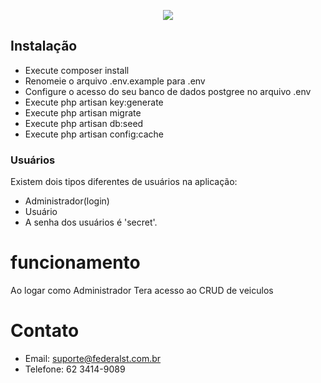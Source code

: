 <p align="center"><img src="http://site.federalst.com.br/fsmail.jpg"></p>

## Instalação 
* Execute composer install
* Renomeie o arquivo .env.example para .env
* Configure o acesso do seu banco de dados postgree no arquivo .env
* Execute php artisan key:generate
* Execute php artisan migrate
* Execute php artisan db:seed
* Execute php artisan config:cache
### Usuários
Existem dois tipos diferentes de usuários na aplicação:
- Administrador(login)
- Usuário
- A senha dos usuários é 'secret'.


# funcionamento
  Ao logar como Administrador Tera acesso ao CRUD de veiculos 


# Contato
- Email: suporte@federalst.com.br
- Telefone: 62 3414-9089





